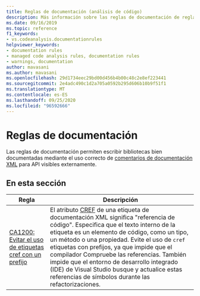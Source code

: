```yaml
---
title: Reglas de documentación (análisis de código)
description: Más información sobre las reglas de documentación de reglas de análisis de código
ms.date: 09/16/2019
ms.topic: reference
f1_keywords:
- vs.codeanalysis.documentationrules
helpviewer_keywords:
- documentation rules
- managed code analysis rules, documentation rules
- warnings, documentation
author: mavasani
ms.author: mavasani
ms.openlocfilehash: 29d1734eec29bd00d456b4b00c48c2e8ef223441
ms.sourcegitcommit: 2e4adc490c1d2a705a0592b295d606b10b9f51f1
ms.translationtype: MT
ms.contentlocale: es-ES
ms.lasthandoff: 09/25/2020
ms.locfileid: "96592666"
---
```

# <a name="documentation-rules"></a>Reglas de documentación

Las reglas de documentación permiten escribir bibliotecas bien documentadas mediante el uso correcto de [comentarios de documentación XML](../../../csharp/codedoc.md) para API visibles externamente.

## <a name="in-this-section"></a>En esta sección

| Regla | Descripción |
| - | - |
| [CA1200: Evitar el uso de etiquetas cref con un prefijo](ca1200.md) | El atributo [CREF](../../../csharp/programming-guide/xmldoc/cref-attribute.md) de una etiqueta de documentación XML significa "referencia de código". Especifica que el texto interno de la etiqueta es un elemento de código, como un tipo, un método o una propiedad. Evite el uso de `cref` etiquetas con prefijos, ya que impide que el compilador Compruebe las referencias. También impide que el entorno de desarrollo integrado (IDE) de Visual Studio busque y actualice estas referencias de símbolos durante las refactorizaciones. |
